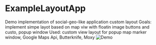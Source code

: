 # ExampleLayoutApp
Demo implementation of social-geo-like application custom layout
Goals: implement simpe layot based on map viw with floatin image buttons and custo, popup window
Used: custom view layout for popup map marker window, Google Maps Api, Butterknife, Moxy 
<img src="https://github.com/Sushinski/ExampleLayoutApp/blob/master/device-2017-07-28-195100.mp4?raw=true" alt="Demo">
